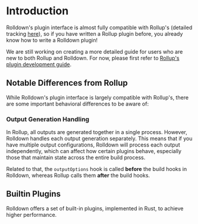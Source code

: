 # Introduction

Rolldown's plugin interface is almost fully compatible with Rollup's (detailed tracking [here](https://github.com/rolldown/rolldown/issues/819)), so if you have written a Rollup plugin before, you already know how to write a Rolldown plugin!

We are still working on creating a more detailed guide for users who are new to both Rollup and Rolldown. For now, please first refer to [Rollup's plugin development guide](https://rollupjs.org/plugin-development/).

## Notable Differences from Rollup

While Rolldown's plugin interface is largely compatible with Rollup's, there are some important behavioral differences to be aware of:

### Output Generation Handling

In Rollup, all outputs are generated together in a single process. However, Rolldown handles each output generation separately. This means that if you have multiple output configurations, Rolldown will process each output independently, which can affect how certain plugins behave, especially those that maintain state across the entire build process.

Related to that, the `outputOptions` hook is called **before** the build hooks in Rolldown, whereas Rollup calls them **after** the build hooks.

## Builtin Plugins

Rolldown offers a set of built-in plugins, implemented in Rust, to achieve higher performance.
